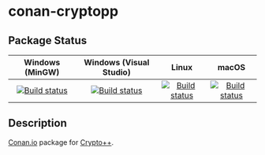 # conan-cryptopp

## Package Status

| Windows (MinGW) | Windows (Visual Studio) | Linux | macOS |
|:---------------:|:-----------------------:|:-----:|:-----:|
|[![Build status](https://ci.appveyor.com/api/projects/status/ftk50ys3sod02jqc/branch/testing%2F8.2.0?svg=true)](https://ci.appveyor.com/project/SpaceIm/conan-cryptopp)|[![Build status](https://github.com/SpaceIm/conan-cryptopp/workflows/.github/workflows/windows.yml/badge.svg?branch=testing%2F8.2.0)](https://github.com/SpaceIm/conan-cryptopp/actions/workflows/windows.yml?query=branch%3Atesting%2F8.2.0)|[![Build status](https://github.com/SpaceIm/conan-cryptopp/workflows/.github/workflows/linux.yml/badge.svg?branch=testing%2F8.2.0)](https://github.com/SpaceIm/conan-cryptopp/actions/workflows/linux.yml?query=branch%3Atesting%2F8.2.0)|[![Build status](https://github.com/SpaceIm/conan-cryptopp/workflows/.github/workflows/macos.yml/badge.svg?branch=testing%2F8.2.0)](https://github.com/SpaceIm/conan-cryptopp/actions/workflows/macos.yml?query=branch%3Atesting%2F8.2.0)|

## Description

[Conan.io](https://conan.io) package for [Crypto++](https://cryptopp.com).
